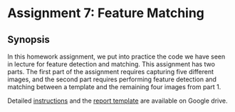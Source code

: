 # Assignment 7: Feature Matching

## Synopsis

In this homework assignment, we put into practice the code we have seen in lecture for feature detection and matching. This assignment has two parts. The first part of the assignment requires capturing five different images, and the second part requires performing feature detection and matching between a template and the remaining four images from part 1.

Detailed [instructions](https://drive.google.com/open?id=18bcwHLP4UFW0zRjDWCQy49UDei26NKGkb2avfoHWXjw) and the [report template](https://drive.google.com/open?id=1_drxko4v81nOaKlGvhA-NH0_VBujtE0uwuO5Geo9VCc) are available on Google drive.
